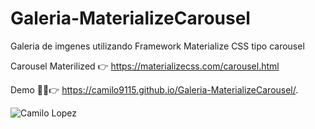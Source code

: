 # Galeria-MaterializeCarousel
Galeria de imgenes utilizando Framework Materialize CSS tipo carousel

Carousel Materilized 👉 https://materializecss.com/carousel.html

Demo 👨‍💻👉  https://camilo9115.github.io/Galeria-MaterializeCarousel/.

![Camilo Lopez](https://repository-images.githubusercontent.com/321881293/5dd6aa80-3f38-11eb-8159-7fb54cecc199)
